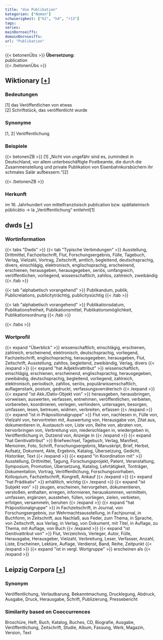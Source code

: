 ```yaml
---
title: "die Publikation"
kategorien: ["Nomen"]
schwierigkeit: ["k2", "h4", "r13"]
tags:
series:
mainDornseiffs:
domainDornseiffs:
url: "Publikation"
---
```


{{< betonenÜbs >}}
**Übersetzung:**  
publication  
{{< /betonenÜbs >}}

## Wiktionary [[+](https://de.wiktionary.org/wiki/Publikation)]

### Bedeutungen
[1] das Veröffentlichen von etwas  
[2] Schriftstück, das veröffentlicht wurde  

### Synonyme
[1, 2] Veröffentlichung  

### Beispiele
{{< betonenZB >}}
[1] „Nicht von ungefähr sind es, zumindest in Deutschland, vor allem unterbeschäftigte Postbeamte, die durch die Zusammenstellung und private Publikation von Eisenbahnkursbüchern ihr schmales Salär aufbessern.“[2]  

{{< /betonenZB >}}
### Herkunft
im 16. Jahrhundert von mittelfranzösisch publication bzw. spätlateinisch pūblicātio → la „Veröffentlichung“ entlehnt[1]  



## dwds [[+](https://www.dwds.de/wb/Publikation)]

### Wortinformation
{{< tabs "Dwds" >}}
{{< tab "Typische Verbindungen" >}}
Ausstellung, Drittmittel, Fachzeitschrift, Flut, Forschungsergebnis, Fülle, Tagebuch, Verlag, Vielzahl, Vortrag, Zeitschrift, amtlich, begleitend, deutschsprachig, divers, einschlägig, elektronisch, englischsprachig, erscheinend, erschienen, herausgeben, herausgegeben, seriös, umfangreich, veröffentlichen, vorliegend, wissenschaftlich, zahllos, zahlreich, zweibändig
{{< /tab >}}

{{< tab "alphabetisch vorangehend" >}}
Publikandum, publik, Publicrelations, publicityträchtig, publicitysüchtig
{{< /tab >}}

{{< tab "alphabetisch vorangehend" >}}
Publikationsdatum, Publikationsfreiheit, Publikationsmittel, Publikationsmöglichkeit, Publikationsordnung
{{< /tab >}}

{{< /tabs >}}

### Wortprofil
{{< expand "Überblick" >}} wissenschaftlich, einschlägig, erschienen, zahlreich, erscheinend, elektronisch, deutschsprachig, vorliegend, Fachzeitschrift, englischsprachig, herausgegeben, herausgeben, Flut, Zeitschrift, Ausstellung, zahllos, begleitend, zweibändig, Verlag, divers {{< /expand >}}
{{< expand "hat Adjektivattribut" >}} wissenschaftlich, einschlägig, erschienen, erscheinend, englischsprachig, herausgegeben, zweibändig, deutschsprachig, begleitend, vorliegend, zahlreich, elektronisch, periodisch, zahllos, seriös, populärwissenschaftlich, auflagenstark, postum, gedruckt, verfassungsverräterisch {{< /expand >}}
{{< expand "ist Akk./Dativ-Objekt von" >}} herausgeben, herausbringen, vorweisen, auswerten, verfassen, entnehmen, veröffentlichen, verbieten, vorbereiten, koordinieren, verlegen, verhindern, untersagen, besorgen, umfassen, lesen, betreuen, widmen, verbreiten, erfassen {{< /expand >}}
{{< expand "ist in Präpositionalgruppe" >}} Flut von, nachlesen in, Fülle von, Vielzahl von, hervortreten mit, Auswertung von, Herausgabe von, Zitat aus, dokumentieren in, Austausch von, Liste von, Reihe von, abraten von, hervorbringen von, Verbreitung von, niederschlagen in, wiedergeben in, Veröffentlichung in, Dutzend von, Anzeige in {{< /expand >}}
{{< expand "hat Genitivattribut" >}} Briefwechsel, Tagebuch, Verlag, Manifest, Memoiren, Foto, Schrift, Forschungsergebnis, Manuskript, Brief, Herbst, Aufsatz, Dokument, Akte, Ergebnis, Katalog, Übersetzung, Gedicht, Historiker, Text {{< /expand >}}
{{< expand "in Koordination mit" >}} Ausstellung, Drittmittel, Tagung, Forschungsprojekt, Patent, Veranstaltung, Symposium, Promotion, Übersetzung, Katalog, Lehrtätigkeit, Tonträger, Dokumentation, Vortrag, Veröffentlichung, Forschungsvorhaben, Kolloquium, Fachzeitschrift, Kongreß, Ankauf {{< /expand >}}
{{< expand "hat Prädikativ" >}} erhältlich, wichtig {{< /expand >}}
{{< expand "ist Subjekt von" >}} zeugen, erscheinen, hervorgehen, dokumentieren, verstoßen, enthalten, erregen, informieren, herauskommen, vermitteln, umfassen, ergänzen, ausstehen, füllen, vorliegen, zielen, verbieten, erfolgen, versammeln, beruhen {{< /expand >}}
{{< expand "hat Präpositionalgruppe" >}} in Fachzeitschrift, in Journal, von Forschungsergebnis, zur Wehrmachtsausstellung, in Fachjournal, in Buchform, in Zeitschrift, aus Nachlaß, aus Feder, zum Thema, in Sprache, von Zeitschrift, aus Verlag, in Verlag, von Dokument, mit Titel, in Auflage, zu Thema, mit Auflage, von Buch {{< /expand >}}
{{< expand "ist Genitivattribut von" >}} Flut, Verzeichnis, Verleger, Autor, Fülle, Herausgabe, Herausgeber, Vielzahl, Verbreitung, Leser, Verfasser, Anzahl, Liste, Erscheinen, Lektüre, Auflage, Verdienst, Band, Reihe, Zeitpunkt {{< /expand >}}
{{< expand "ist in vergl. Wortgruppe" >}} erscheinen als {{< /expand >}}

## Leipzig Corpora [[+](https://corpora.uni-leipzig.de/en/res?word=Publikation&corpusId=deu_newscrawl-public_2018)]


### Synonym
Veröffentlichung, Verlautbarung, Bekanntmachung, Drucklegung, Abdruck, Ausgabe, Druck, Herausgabe, Schrift, Publizierung, Pressebericht


### Similarity based on Cooccurrences
Broschüre, Heft, Buch, Katalog, Buches, CD, Biografie, Ausgabe, Veröffentlichung, Zeitschrift, Studie, Album, Fassung, Werk, Magazin, Version, Text

